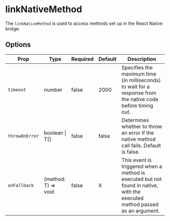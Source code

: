 # linkNativeMethod

The `linkNativeMethod` is used to access methods set up in the React Native bridge.

## Options 

| Prop             | Type                           | Required | Default | Description                                                                 |
|------------------|--------------------------------|----------|---------|---------------------------------------------------------------------------|
| `timeout`         | number                         | false | 2000 | Specifies the maximum time (in milliseconds) to wait for a response from the native code before timing out.                  |
| `throwOnError`          | boolean \| T[]                        | false | false | Determines whether to throw an error if the native method call fails. Default is false.                                          |
| `onFallback`       | (method: T) => void      | false | X |This event is triggered when a method is executed but not found in native, with the executed method passed as an argument.         |